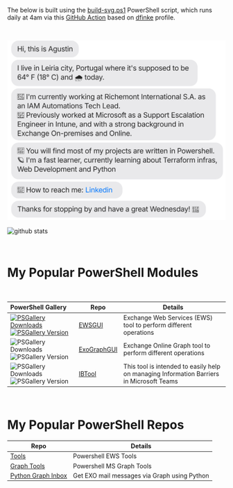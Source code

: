 The below is built using the [build-svg.ps1](https://github.com/drummerviking/drummerviking/blob/master/build-svg.ps1) PowerShell script, which runs daily at 4am via this [GitHub Action](https://github.com/drummerviking/drummerviking/blob/master/.github/workflows/readme.yml) based on [dfinke](https://github.com/dfinke) profile.

<br/>

![](./chat.svg)

![github stats](https://github-readme-stats.vercel.app/api?username=DrummerViking&show_icons=true&line_height=30&theme=shadow_blue)

<br/>

# My Popular PowerShell Modules
<br/>

|PowerShell Gallery|Repo|Details
| :--- | --- | --- |
|[![PSGallery Downloads](https://img.shields.io/powershellgallery/dt/EWSGUI.png?style=plastic&logo=powershell&label=Downloads)](https://www.powershellgallery.com/packages/EWSGUI) [![PSGallery Version](https://img.shields.io/powershellgallery/v/EWSGUI.png?style=plastic&logo=powershell&label=Version)](https://www.powershellgallery.com/packages/EWSGUI)|[EWSGUI](https://github.com/drummerviking/EWSGUI) | Exchange Web Services (EWS) tool to perform different operations
|![PSGallery Downloads](https://img.shields.io/powershellgallery/dt/ExoGraphGUI.png?style=plastic&logo=powershell&label=Downloads) ![PSGallery Version](https://img.shields.io/powershellgallery/v/ExoGraphGUI.png?style=plastic&logo=powershell&label=Version)|[ExoGraphGUI](https://github.com/drummerviking/ExoGraphGUI) | Exchange Online Graph tool to perform different operations
|![PSGallery Downloads](https://img.shields.io/powershellgallery/dt/IBTool.png?style=plastic&logo=powershell&label=Downloads) ![PSGallery Version](https://img.shields.io/powershellgallery/v/IBTool.png?style=plastic&logo=powershell&label=Version)|[IBTool](https://github.com/drummerviking/IBTool) | This tool is intended to easily help on managing Information Barriers in Microsoft Teams

<br/>

# My Popular PowerShell Repos

|Repo|Details
| --- | --- |
|[Tools](https://github.com/drummerviking/tools)| Powershell EWS Tools 
|[Graph Tools](https://github.com/drummerviking/GraphTools)| Powershell MS Graph Tools
|[Python Graph Inbox](https://github.com/DrummerViking/PyGraphInbox)|Get EXO mail messages via Graph using Python
